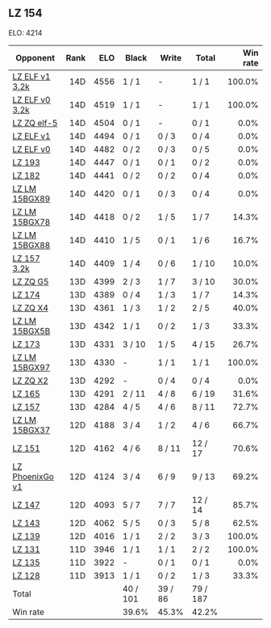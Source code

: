 ## LZ 154 ##

ELO: 4214

Opponent | Rank | ELO | Black | Write | Total | Win rate
---------|-----:|----:|-------|-------|-------|-------:
[LZ ELF v1 3.2k](LZ%20ELF%20v1%203.2k.md) | 14D | 4556 | 1 / 1 | - | 1 / 1 | 100.0%
[LZ ELF v0 3.2k](LZ%20ELF%20v0%203.2k.md) | 14D | 4519 | 1 / 1 | - | 1 / 1 | 100.0%
[LZ ZQ elf-5](LZ%20ZQ%20elf-5.md) | 14D | 4504 | 0 / 1 | - | 0 / 1 | 0.0%
[LZ ELF v1](LZ%20ELF%20v1.md) | 14D | 4494 | 0 / 1 | 0 / 3 | 0 / 4 | 0.0%
[LZ ELF v0](LZ%20ELF%20v0.md) | 14D | 4482 | 0 / 2 | 0 / 3 | 0 / 5 | 0.0%
[LZ 193](LZ%20193.md) | 14D | 4447 | 0 / 1 | 0 / 1 | 0 / 2 | 0.0%
[LZ 182](LZ%20182.md) | 14D | 4441 | 0 / 2 | 0 / 2 | 0 / 4 | 0.0%
[LZ LM 15BGX89](LZ%20LM%2015BGX89.md) | 14D | 4420 | 0 / 1 | 0 / 3 | 0 / 4 | 0.0%
[LZ LM 15BGX78](LZ%20LM%2015BGX78.md) | 14D | 4418 | 0 / 2 | 1 / 5 | 1 / 7 | 14.3%
[LZ LM 15BGX88](LZ%20LM%2015BGX88.md) | 14D | 4410 | 1 / 5 | 0 / 1 | 1 / 6 | 16.7%
[LZ 157 3.2k](LZ%20157%203.2k.md) | 14D | 4409 | 1 / 4 | 0 / 6 | 1 / 10 | 10.0%
[LZ ZQ G5](LZ%20ZQ%20G5.md) | 13D | 4399 | 2 / 3 | 1 / 7 | 3 / 10 | 30.0%
[LZ 174](LZ%20174.md) | 13D | 4389 | 0 / 4 | 1 / 3 | 1 / 7 | 14.3%
[LZ ZQ X4](LZ%20ZQ%20X4.md) | 13D | 4361 | 1 / 3 | 1 / 2 | 2 / 5 | 40.0%
[LZ LM 15BGX5B](LZ%20LM%2015BGX5B.md) | 13D | 4342 | 1 / 1 | 0 / 2 | 1 / 3 | 33.3%
[LZ 173](LZ%20173.md) | 13D | 4331 | 3 / 10 | 1 / 5 | 4 / 15 | 26.7%
[LZ LM 15BGX97](LZ%20LM%2015BGX97.md) | 13D | 4330 | - | 1 / 1 | 1 / 1 | 100.0%
[LZ ZQ X2](LZ%20ZQ%20X2.md) | 13D | 4292 | - | 0 / 4 | 0 / 4 | 0.0%
[LZ 165](LZ%20165.md) | 13D | 4291 | 2 / 11 | 4 / 8 | 6 / 19 | 31.6%
[LZ 157](LZ%20157.md) | 13D | 4284 | 4 / 5 | 4 / 6 | 8 / 11 | 72.7%
[LZ LM 15BGX37](LZ%20LM%2015BGX37.md) | 12D | 4188 | 3 / 4 | 1 / 2 | 4 / 6 | 66.7%
[LZ 151](LZ%20151.md) | 12D | 4162 | 4 / 6 | 8 / 11 | 12 / 17 | 70.6%
[LZ PhoenixGo v1](LZ%20PhoenixGo%20v1.md) | 12D | 4124 | 3 / 4 | 6 / 9 | 9 / 13 | 69.2%
[LZ 147](LZ%20147.md) | 12D | 4093 | 5 / 7 | 7 / 7 | 12 / 14 | 85.7%
[LZ 143](LZ%20143.md) | 12D | 4062 | 5 / 5 | 0 / 3 | 5 / 8 | 62.5%
[LZ 139](LZ%20139.md) | 12D | 4016 | 1 / 1 | 2 / 2 | 3 / 3 | 100.0%
[LZ 131](LZ%20131.md) | 11D | 3946 | 1 / 1 | 1 / 1 | 2 / 2 | 100.0%
[LZ 135](LZ%20135.md) | 11D | 3922 | - | 0 / 1 | 0 / 1 | 0.0%
[LZ 128](LZ%20128.md) | 11D | 3913 | 1 / 1 | 0 / 2 | 1 / 3 | 33.3%
Total | | | 40 / 101 | 39 / 86 | 79 / 187 | 
Win rate| | | 39.6% | 45.3% | 42.2% | 

